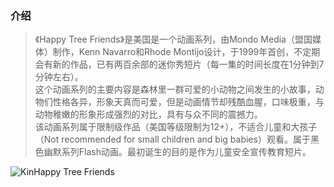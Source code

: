 ### 介绍
>《Happy Tree Friends》是美国是一个动画系列，由Mondo Media（盟国媒体）制作，Kenn Navarro和Rhode Montijo设计，于1999年首创，不定期会有新的作品，已有两百余部的迷你秀短片（每一集的时间长度在1分钟到7分钟左右）。  
>这个动画系列的主要内容是森林里一群可爱的小动物之间发生的小故事，动物们性格各异，形象天真而可爱，但是动画情节却残酷血腥，口味极重，与动物稚嫩的形象形成强烈的对比，具有与众不同的震撼力。  
>该动画系列属于限制级作品（美国等级限制为12+），不适合儿童和大孩子（Not recommended for small children and big babies）观看。属于黑色幽默系列Flash动画。最初诞生的目的是作为儿童安全宣传教育短片。

![KinHappy Tree Friends](https://www.awn.com/sites/default/files/styles/large_featured/public/image/featured/55764-happy-tree-friends-arrives-dvd.jpg?itok=7Q96B-ta)  
